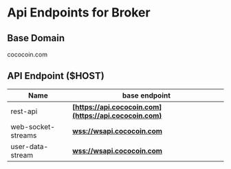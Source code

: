 # Api Endpoints for Broker

## Base Domain

cococoin.com

## API Endpoint ($HOST)

| Name               | base endpoint                                    |
| ------------------ | ------------------------------------------------ |
| rest-api           | **[https://api.cococoin.com](https://api.cococoin.com)** |
| web-socket-streams | **[wss://wsapi.cococoin.com](wss://wsapi.cococoin.com)** |
| user-data-stream   | **[wss://wsapi.cococoin.com](wss://wsapi.cococoin.com)** |
